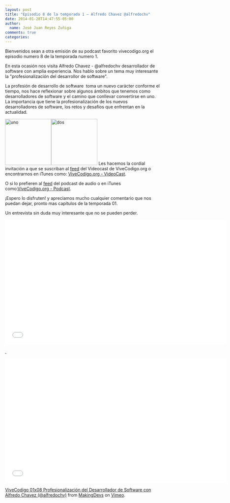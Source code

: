 ```yaml
---
layout: post
title: "Episodio 8 de la temporada 1 – Alfredo Chavez @alfredochv"
date: 2014-01-28T14:47:55-05:00
author:
  name: José Juan Reyes Zuñiga
comments: true
categories: 
---
```


Bienvenidos sean a otra emisión de su podcast favorito vivecodigo.org el episodio numero 8 de la temporada numero 1.

En esta ocasión nos visita Alfredo Chavez - @alfredochv desarrollador de software con amplia experiencia. Nos hablo sobre un tema muy interesante la "profesionalización del desarrollor de software".

La profesión de desarrollo de software  toma un nuevo carácter conforme el tiempo, nos hace reflexionar sobre algunos ámbitos que tenemos como desarrolladores de software y el camino que conllevar convertirse en uno. La importancia que tiene la profesionalización de los nuevos desarrolladores de software, los retos y desafíos que enfrentan en la actualidad.

<img class="alignleft size-thumbnail wp-image-537" alt="uno" src="https://vivecodigo.org/images/uno.jpg" width="150" height="150" /><img class="alignleft size-thumbnail wp-image-535" alt="dos" src="https://vivecodigo.org/images/dos.jpg" width="150" height="150" />
Les hacemos la cordial invitación a que se suscriban al <a href="http://vivecodigo.org/feed.xml">feed</a> del Videocast de ViveCodigo.org o encontrarnos en iTunes como: <a href="https://itunes.apple.com/ca/podcast/vivecodigo.org-videocast/id685052596">ViveCodigo.org - VideoCast</a>.

<!--more-->

O si lo prefieren al <a href="http://media.vivecodigo.org.s3.amazonaws.com/podcast-audio/feed.xml">feed</a> del podcast de audio o en iTunes como:<a href="https://itunes.apple.com/mz/podcast/vivecodigo.org-podcast/id722889939">ViveCodigo.org - Podcast</a>.

<!--more-->¡Espero lo disfruten! y apreciamos mucho cualquier comentario que nos puedan dejar, pronto mas capítulos de la temporada 01.

Un entrevista sin duda muy interesante que no se pueden perder.

<iframe src="//player.vimeo.com/video/85257893" height="405" width="720" allowfullscreen="" frameborder="0"></iframe>

<a href="http://vimeo.com/85257893"> </a>

<iframe src="//player.vimeo.com/video/85265342" height="405" width="720" allowfullscreen="" frameborder="0"></iframe>

<a href="http://vimeo.com/85257893">ViveCodigo 01x08 Profesionalización del Desarrollador de Software con Alfredo Chavez (@alfredochv)</a> from <a href="http://vimeo.com/makingdevs">MakingDevs</a> on <a href="https://vimeo.com">Vimeo</a>.
